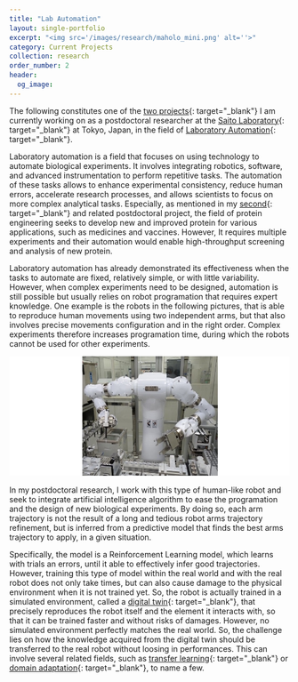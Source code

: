 ```yaml
---
title: "Lab Automation"
layout: single-portfolio
excerpt: "<img src='/images/research/maholo_mini.png' alt=''>"
category: Current Projects
collection: research
order_number: 2
header: 
  og_image: 
---
```


The following constitutes one of the [two projects](/research/protein-engineering){: target="_blank"} I am currently working on as a postdoctoral researcher at the [Saito Laboratory](https://www.ytksailab.org){: target="_blank"} at Tokyo, Japan, in the field of [Laboratory Automation](https://en.wikipedia.org/wiki/Laboratory_automation){: target="_blank"}.

Laboratory automation is a field that focuses on using technology to automate biological experiments. It involves integrating robotics, software, and advanced instrumentation to perform repetitive tasks. The automation of these tasks allows to enhance experimental consistency, reduce human errors, accelerate research processes, and allows scientists to focus on more complex analytical tasks. Especially, as mentioned in my [second](/research/protein-engineering){: target="_blank"} and related postdoctoral project, the field of protein engineering seeks to develop new and improved protein for various applications, such as medicines and vaccines. However, It requires multiple experiments and their automation would enable high-throughput screening and analysis of new protein.

Laboratory automation has already demonstrated its effectiveness when the tasks to automate are fixed, relatively simple, or with little variability. However, when complex experiments need to be designed, automation is still possible but usually relies on robot programation that requires expert knowledge. One example is the robots in the following pictures, that is able to reproduce human movements using two independent arms, but that also involves precise movements configuration and in the right order. Complex experiments therefore increases programation time, during which the robots cannot be used for other experiments.

![](/images/research/maholo.png)

In my postdoctoral research, I work with this type of human-like robot and seek to integrate artificial intelligence algorithm to ease the programation and the design of new biological experiments. By doing so, each arm trajectory is not the result of a long and tedious robot arms trajectory refinement, but is inferred from a predictive model that finds the best arms trajectory to apply, in a given situation. 

Specifically, the model is a Reinforcement Learning model, which learns with trials an errors, until it able to effectively infer good trajectories. However, training this type of model within the real world and with the real robot does not only take times, but can also cause damage to the physical environment when it is not trained yet. So, the robot is actually trained in a simulated environment, called a [digital twin](https://en.wikipedia.org/wiki/Digital_twin){: target="_blank"}, that precisely reproduces the robot itself and the element it interacts with, so that it can be trained faster and without risks of damages. However, no simulated environment perfectly matches the real world. So, the challenge lies on how the knowledge acquired from the digital twin should be transferred to the real robot without loosing in performances. This can involve several related fields, such as [transfer learning](https://en.wikipedia.org/wiki/Transfer_learning){: target="_blank"} or [domain adaptation](https://en.wikipedia.org/wiki/Domain_adaptation){: target="_blank"}, to name a few.


